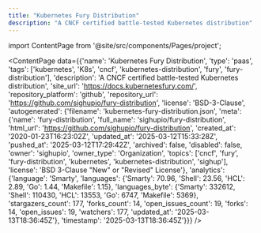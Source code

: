 ```yaml
---
title: "Kubernetes Fury Distribution"
description: "A CNCF certified battle-tested Kubernetes distribution"
---
```

import ContentPage from '@site/src/components/Pages/project';

<ContentPage
    data={{'name': 'Kubernetes Fury Distribution', 'type': 'paas', 'tags': ['kubernetes', 'K8s', 'cncf', 'kubernetes-distribution', 'fury', 'fury-distribution'], 'description': 'A CNCF certified battle-tested Kubernetes distribution', 'site_url': 'https://docs.kubernetesfury.com/', 'repository_platform': 'github', 'repository_url': 'https://github.com/sighupio/fury-distribution', 'license': 'BSD-3-Clause', 'autogenerated': {'filename': 'kubernetes-fury-distribution.json', 'meta': {'name': 'fury-distribution', 'full_name': 'sighupio/fury-distribution', 'html_url': 'https://github.com/sighupio/fury-distribution', 'created_at': '2020-01-23T16:23:02Z', 'updated_at': '2025-03-12T15:33:28Z', 'pushed_at': '2025-03-12T17:29:42Z', 'archived': false, 'disabled': false, 'owner': 'sighupio', 'owner_type': 'Organization', 'topics': ['cncf', 'fury', 'fury-distribution', 'kubernetes', 'kubernetes-distribution', 'sighup'], 'license': 'BSD 3-Clause "New" or "Revised" License'}, 'analytics': {'language': 'Smarty', 'languages': {'Smarty': 70.96, 'Shell': 23.56, 'HCL': 2.89, 'Go': 1.44, 'Makefile': 1.15}, 'languages_byte': {'Smarty': 332612, 'Shell': 110430, 'HCL': 13553, 'Go': 6747, 'Makefile': 5369}, 'stargazers_count': 177, 'forks_count': 14, 'open_issues_count': 19, 'forks': 14, 'open_issues': 19, 'watchers': 177, 'updated_at': '2025-03-13T18:36:45Z'}, 'timestamp': '2025-03-13T18:36:45Z'}}}
/>
